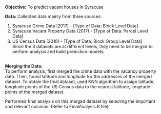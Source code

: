 **Objective:** To predict vacant houses in Syracuse

**Data:** Collected data mainly from three sources:
  1. Syracuse Crime Data (2017) - [Type of Data: Block Level Data]
  2. Syracuse Vacant Property Data (2017) - [Type of Data: Parcel Level Data]
  3. US Census Data (2010) - [Type of Data: Block Group Level Data]
<br> Since the 3 datasets are at different levels, they need to be merged to perform analysis and build prediction models.

<br> **Merging the Data:** <br>
To perform analysis, first merged the crime data with the vacancy property data. Then, found latitude and longitude for the addresses of the merged dataset. 
To obtain the final dataset, used KNN algorithm to assign latitude, longitude points of the US Census data to the nearest latitude, longitude points of the merged dataset. 

Performed final analysis on this merged dataset by selecting the important and relevant columns. (Refer to FinalAnalysis.R file)
